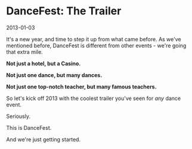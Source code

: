 # DanceFest: The Trailer
2013-01-03

It's a new year, and time to step it up from what came before.  As we've mentioned before, DanceFest is different from other events - we're going that extra mile.

**Not just a hotel, but a Casino.**

**Not just one dance, but many dances.**

**Not just one top-notch teacher, but many famous teachers.**

So let's kick off 2013 with the coolest trailer you've seen for *any* dance event.

Seriously.

This is DanceFest.

And we're just getting started.